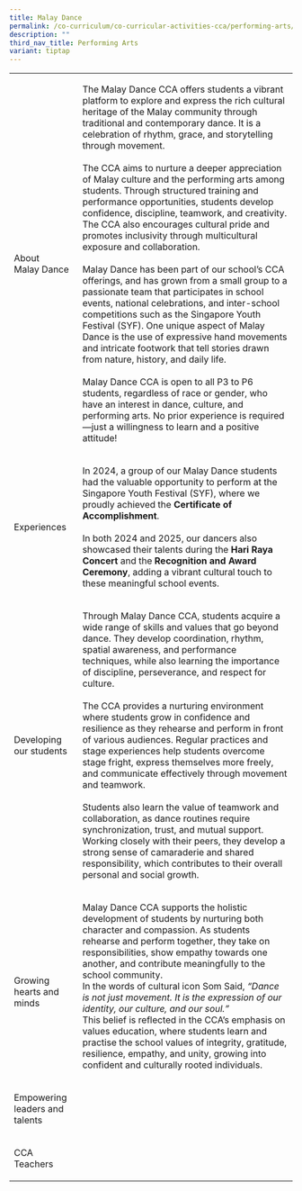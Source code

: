 ```yaml
---
title: Malay Dance
permalink: /co-curriculum/co-curricular-activities-cca/performing-arts/malay-dance/
description: ""
third_nav_title: Performing Arts
variant: tiptap
---
```

<table style="minWidth: 50px">
<colgroup>
<col>
<col>
</colgroup>
<tbody>
<tr>
<td rowspan="1" colspan="1">
<p>About
<br>Malay Dance</p>
</td>
<td rowspan="1" colspan="1">
<p>The Malay Dance CCA offers students a vibrant platform to explore and
express the rich cultural heritage of the Malay community through traditional
and contemporary dance. It is a celebration of rhythm, grace, and storytelling
through movement.
<br>
<br>The CCA aims to nurture a deeper appreciation of Malay culture and the
performing arts among students. Through structured training and performance
opportunities, students develop confidence, discipline, teamwork, and creativity.
The CCA also encourages cultural pride and promotes inclusivity through
multicultural exposure and collaboration.
<br>
<br>Malay Dance has been part of our school’s CCA offerings, and has grown
from a small group to a passionate team that participates in school events,
national celebrations, and inter-school competitions such as the Singapore
Youth Festival (SYF). One unique aspect of Malay Dance is the use of expressive
hand movements and intricate footwork that tell stories drawn from nature,
history, and daily life.
<br>
<br>Malay Dance CCA is open to all P3 to P6 students, regardless of race or
gender, who have an interest in dance, culture, and performing arts. No
prior experience is required—just a willingness to learn and a positive
attitude!</p>
</td>
</tr>
<tr>
<td rowspan="1" colspan="1">
<p>Experiences</p>
</td>
<td rowspan="1" colspan="1">
<p>In 2024, a group of our Malay Dance students had the valuable opportunity
to perform at the Singapore Youth Festival (SYF), where we proudly achieved
the <strong>Certificate of Accomplishment</strong>.
<br>
<br>In both 2024 and 2025, our dancers also showcased their talents during
the <strong>Hari Raya Concert</strong> and the <strong>Recognition and Award Ceremony</strong>,
adding a vibrant cultural touch to these meaningful school events.</p>
</td>
</tr>
<tr>
<td rowspan="1" colspan="1">
<p>Developing our students</p>
</td>
<td rowspan="1" colspan="1">
<p>Through Malay Dance CCA, students acquire a wide range of skills and values
that go beyond dance. They develop coordination, rhythm, spatial awareness,
and performance techniques, while also learning the importance of discipline,
perseverance, and respect for culture.
<br>
<br>The CCA provides a nurturing environment where students grow in confidence
and resilience as they rehearse and perform in front of various audiences.
Regular practices and stage experiences help students overcome stage fright,
express themselves more freely, and communicate effectively through movement
and teamwork.
<br>
<br>Students also learn the value of teamwork and collaboration, as dance
routines require synchronization, trust, and mutual support. Working closely
with their peers, they develop a strong sense of camaraderie and shared
responsibility, which contributes to their overall personal and social
growth.</p>
</td>
</tr>
<tr>
<td rowspan="1" colspan="1">
<p>
<br>Growing hearts and minds</p>
</td>
<td rowspan="1" colspan="1">
<p>Malay Dance CCA supports the holistic development of students by nurturing
both character and compassion. As students rehearse and perform together,
they take on responsibilities, show empathy towards one another, and contribute
meaningfully to the school community.
<br>In the words of cultural icon Som Said, <em>“Dance is not just movement. It is the expression of our identity, our culture, and our soul.”</em>
<br>This belief is reflected in the CCA’s emphasis on values education, where
students learn and practise the school values of integrity, gratitude,
resilience, empathy, and unity, growing into confident and culturally rooted
individuals.</p>
</td>
</tr>
<tr>
<td rowspan="1" colspan="1">
<p>Empowering leaders and talents</p>
</td>
<td rowspan="1" colspan="1">
<p></p>
</td>
</tr>
<tr>
<td rowspan="1" colspan="1">
<p>CCA Teachers</p>
</td>
<td rowspan="1" colspan="1">
<p></p>
</td>
</tr>
</tbody>
</table>
<p></p>